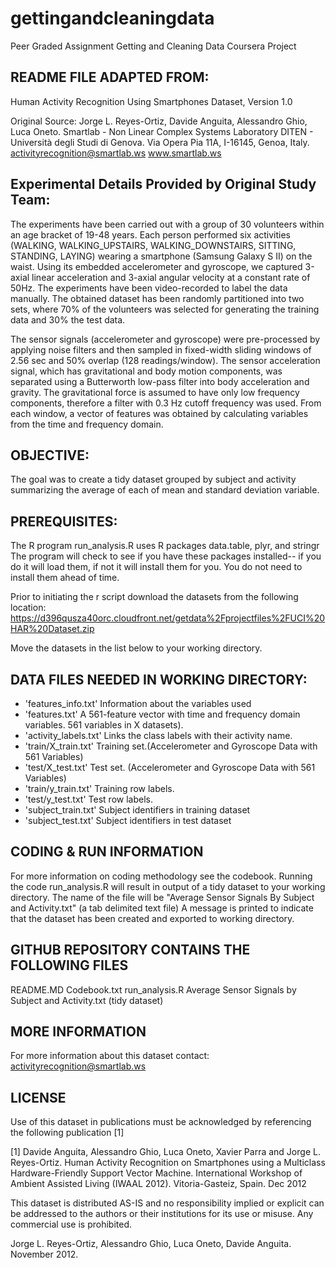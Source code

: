 # gettingandcleaningdata
Peer Graded Assignment Getting and Cleaning Data Coursera Project

## README FILE ADAPTED FROM:
Human Activity Recognition Using Smartphones Dataset, Version 1.0

Original Source:
Jorge L. Reyes-Ortiz, Davide Anguita, Alessandro Ghio, Luca Oneto.
Smartlab - Non Linear Complex Systems Laboratory
DITEN - Università degli Studi di Genova.
Via Opera Pia 11A, I-16145, Genoa, Italy.
activityrecognition@smartlab.ws
www.smartlab.ws

## Experimental Details Provided by Original Study Team:
The experiments have been carried out with a group of 30 volunteers within an age bracket of 19-48 years. Each person performed six activities (WALKING, WALKING_UPSTAIRS, WALKING_DOWNSTAIRS, SITTING, STANDING, LAYING) wearing a smartphone (Samsung Galaxy S II) on the waist. Using its embedded accelerometer and gyroscope, we captured 3-axial linear acceleration and 3-axial angular velocity at a constant rate of 50Hz. The experiments have been video-recorded to label the data manually. The obtained dataset has been randomly partitioned into two sets, where 70% of the volunteers was selected for generating the training data and 30% the test data. 

The sensor signals (accelerometer and gyroscope) were pre-processed by applying noise filters and then sampled in fixed-width sliding windows of 2.56 sec and 50% overlap (128 readings/window). The sensor acceleration signal, which has gravitational and body motion components, was separated using a Butterworth low-pass filter into body acceleration and gravity. The gravitational force is assumed to have only low frequency components, therefore a filter with 0.3 Hz cutoff frequency was used. From each window, a vector of features was obtained by calculating variables from the time and frequency domain. 

## OBJECTIVE:
The goal was to create a tidy dataset grouped by subject and activity summarizing the average of each of mean and standard deviation variable.

## PREREQUISITES:
The R program run_analysis.R uses R packages data.table, plyr, and stringr
The program will check to see if you have these packages installed-- if you do it will load them, if not it will install them for you.
You do not need to install them ahead of time.

Prior to initiating the r script download the datasets from the following location:
https://d396qusza40orc.cloudfront.net/getdata%2Fprojectfiles%2FUCI%20HAR%20Dataset.zip

Move the datasets in the list below to your working directory.

## DATA FILES NEEDED IN WORKING DIRECTORY:
- 'features_info.txt'     Information about the variables used 
- 'features.txt'          A 561-feature vector with time and frequency domain variables.  561 variables in X datasets).
- 'activity_labels.txt'   Links the class labels with their activity name.
- 'train/X_train.txt'     Training set.(Accelerometer and Gyroscope Data with 561 Variables)
- 'test/X_test.txt'       Test set.  (Accelerometer and Gyroscope Data with 561 Variables)
- 'train/y_train.txt'     Training row labels.
- 'test/y_test.txt'       Test row labels.
- 'subject_train.txt'     Subject identifiers in training dataset
- 'subject_test.txt'      Subject identifiers in test dataset

## CODING & RUN INFORMATION
For more information on coding methodology see the codebook.
Running the code run_analysis.R will result in output of a tidy dataset to your working directory.
The name of the file will be "Average Sensor Signals By Subject and Activity.txt"  (a tab delimited text file)
A message is printed to indicate that the dataset has been created and exported to working directory.

## GITHUB REPOSITORY CONTAINS THE FOLLOWING FILES
README.MD
Codebook.txt
run_analysis.R
Average Sensor Signals by Subject and Activity.txt (tidy dataset)


## MORE INFORMATION
For more information about this dataset contact: activityrecognition@smartlab.ws

## LICENSE
Use of this dataset in publications must be acknowledged by referencing the following publication [1] 

[1] Davide Anguita, Alessandro Ghio, Luca Oneto, Xavier Parra and Jorge L. Reyes-Ortiz. Human Activity Recognition on Smartphones using a Multiclass Hardware-Friendly Support Vector Machine. International Workshop of Ambient Assisted Living (IWAAL 2012). Vitoria-Gasteiz, Spain. Dec 2012

This dataset is distributed AS-IS and no responsibility implied or explicit can be addressed to the authors or their institutions for its use or misuse. Any commercial use is prohibited.

Jorge L. Reyes-Ortiz, Alessandro Ghio, Luca Oneto, Davide Anguita. November 2012.
